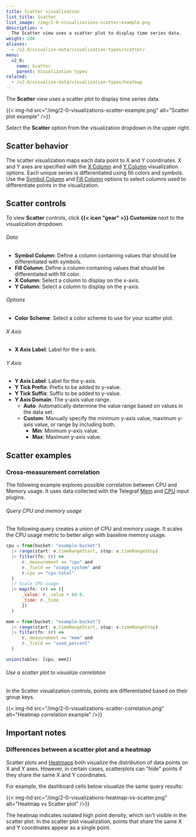 ```yaml
---
title: Scatter visualization
list_title: Scatter
list_image: /img/2-0-visualizations-scatter-example.png
description: >
  The Scatter view uses a scatter plot to display time series data.
weight: 208
aliases:
  - /v2.0/visualize-data/visualization-types/scatter/
menu:
  v2_0:
    name: Scatter
    parent: Visualization types
related:
  - /v2.0/visualize-data/visualization-types/heatmap
---
```


The **Scatter** view uses a scatter plot to display time series data.

{{< img-hd src="/img/2-0-visualizations-scatter-example.png" alt="Scatter plot example" />}}

Select the **Scatter** option from the visualization dropdown in the upper right.

## Scatter behavior
The scatter visualization maps each data point to X and Y coordinates.
X and Y axes are specified with the [X Column](#data) and [Y Column](#data) visualization options.
Each unique series is differentiated using fill colors and symbols.
Use the [Symbol Column](#data) and [Fill Column](#data) options to select columns
used to differentiate points in the visualization.

## Scatter controls
To view **Scatter** controls, click **{{< icon "gear" >}} Customize** next to
the visualization dropdown.

###### Data
- **Symbol Column**: Define a column containing values that should be differentiated with symbols.
- **Fill Column**: Define a column containing values that should be differentiated with fill color.
- **X Column**: Select a column to display on the x-axis.
- **Y Column**: Select a column to display on the y-axis.

###### Options
- **Color Scheme**: Select a color scheme to use for your scatter plot.

###### X Axis
- **X Axis Label**: Label for the x-axis.

###### Y Axis
- **Y Axis Label**: Label for the y-axis.
- **Y Tick Prefix**: Prefix to be added to y-value.
- **Y Tick Suffix**: Suffix to be added to y-value.
- **Y Axis Domain**: The y-axis value range.
  - **Auto**: Automatically determine the value range based on values in the data set.
  - **Custom**: Manually specify the minimum y-axis value, maximum y-axis value, or range by including both.
      - **Min**: Minimum y-axis value.
      - **Max**: Maximum y-axis value.

## Scatter examples

### Cross-measurement correlation
The following example explores possible correlation between CPU and Memory usage.
It uses data collected with the Telegraf [Mem](/v2.0/reference/telegraf-plugins/#mem)
and [CPU](/v2.0/reference/telegraf-plugins/#cpu) input plugins.

###### Query CPU and memory usage
The following query creates a union of CPU and memory usage.
It scales the CPU usage metric to better align with baseline memory usage.

```js
cpu = from(bucket: "example-bucket")
  |> range(start: v.timeRangeStart, stop: v.timeRangeStop)
  |> filter(fn: (r) =>
      r._measurement == "cpu" and
      r._field == "usage_system" and
      r.cpu == "cpu-total"
  )
  // Scale CPU usage
  |> map(fn: (r) => ({
      _value: r._value + 60.0,
      _time: r._time
      })
  )

mem = from(bucket: "example-bucket")
  |> range(start: v.timeRangeStart, stop: v.timeRangeStop)
  |> filter(fn: (r) =>
      r._measurement == "mem" and
      r._field == "used_percent"
  )

union(tables: [cpu, mem])
```

###### Use a scatter plot to visualize correlation
In the Scatter visualization controls, points are differentiated based on their group keys.

{{< img-hd src="/img/2-0-visualizations-scatter-correlation.png" alt="Heatmap correlation example" />}}

## Important notes

### Differences between a scatter plot and a heatmap
Scatter plots and [Heatmaps](/v2.0/visualize-data/visualization-types/heatmap/)
both visualize the distribution of data points on X and Y axes.
However, in certain cases, scatterplots can "hide" points if they share the same X and Y coordinates.

For example, the dashboard cells below visualize the same query results:

{{< img-hd src="/img/2-0-visualizations-heatmap-vs-scatter.png" alt="Heatmap vs Scatter plot" />}}

The heatmap indicates isolated high point density, which isn't visible in the scatter plot.
In the scatter plot visualization, points that share the same X and Y coordinates
appear as a single point.
